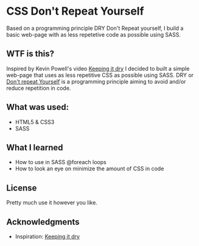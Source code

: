 # CSS Don't Repeat Yourself

Based on a programming principle DRY Don't Repeat yourself, I build a basic web-page with as less repetetive code as possible using SASS.

## WTF is this?

Inspired by Kevin Powell's video [Keeping it dry](https://youtu.be/0px6YH-cauQ) I decided to built a simple web-page that uses
as less repetitive CSS as possible using SASS. DRY or [Don't repeat Yourself](https://en.wikipedia.org/wiki/Don%27t_repeat_yourself) is 
a programming principle aiming to avoid and/or reduce repetition in code.

## What was used:
* HTML5 & CSS3
* SASS

## What I learned
* How to use in SASS @foreach loops
* How to look an eye on minimize the amount of CSS in code

## License

Pretty much use it however you like.

## Acknowledgments

* Inspiration: [Keeping it dry](https://youtu.be/0px6YH-cauQ)

